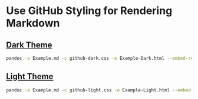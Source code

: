 # Use GitHub Styling for Rendering Markdown

## [Dark Theme](./Example-Dark.html)

```bash
pandoc -s Example.md -c github-dark.css -o Example-Dark.html --embed-resources --standalone --metadata title="GitHub Dark"
```

## [Light Theme](./Example-Light.html)

```bash
pandoc -s Example.md -c github-light.css -o Example-Light.html --embed-resources --standalone --metadata title="GitHub Light"
```
